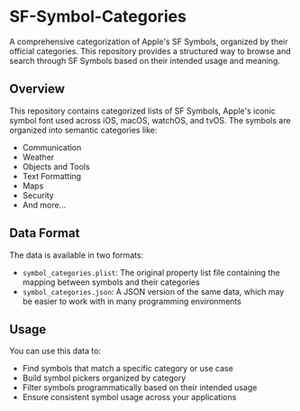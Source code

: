 # SF-Symbol-Categories

A comprehensive categorization of Apple's SF Symbols, organized by their official categories. This repository provides a structured way to browse and search through SF Symbols based on their intended usage and meaning.

## Overview

This repository contains categorized lists of SF Symbols, Apple's iconic symbol font used across iOS, macOS, watchOS, and tvOS. The symbols are organized into semantic categories like:

- Communication
- Weather
- Objects and Tools
- Text Formatting
- Maps
- Security
- And more...

## Data Format

The data is available in two formats:

- `symbol_categories.plist`: The original property list file containing the mapping between symbols and their categories
- `symbol_categories.json`: A JSON version of the same data, which may be easier to work with in many programming environments

## Usage

You can use this data to:

- Find symbols that match a specific category or use case
- Build symbol pickers organized by category
- Filter symbols programmatically based on their intended usage
- Ensure consistent symbol usage across your applications
